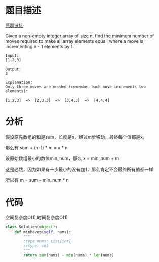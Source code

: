 # 题目描述
[原题链接](https://leetcode.com/problems/minimum-moves-to-equal-array-elements/)

Given a non-empty integer array of size n, find the minimum number of moves required to make all array elements equal, where a move is incrementing n - 1 elements by 1.

```
Input:
[1,2,3]

Output:
3

Explanation:
Only three moves are needed (remember each move increments two elements):

[1,2,3]  =>  [2,3,3]  =>  [3,4,3]  =>  [4,4,4]
```

<!--more-->

# 分析
假设原先数组的和是sum，长度是n，经过m步移动，最终每个值都是x，

那么有 sum + (n-1) * m = x * n

设原始数组最小的数位min_num，那么 x = min_num + m

这是必然，因为如果有一步最小的没有加1，那么肯定不会最终所有值都一样

所以有 m = sum - min_num * n
# 代码
空间复杂度O(1),时间复杂度O(1)
```Python
class Solution(object):
    def minMoves(self, nums):
        """
        :type nums: List[int]
        :rtype: int
        """
        return sum(nums) - min(nums) * len(nums)
```
            